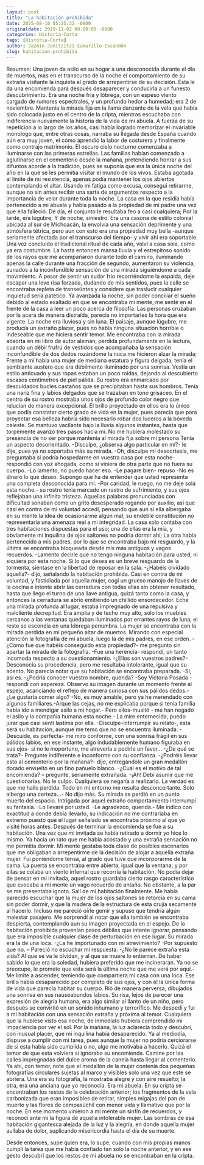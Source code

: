 ```yaml
---
layout: post
title: "La habitación prohibida"
date: 2025-08-10 05:25:32 -0800
originaldate: 2019-11-02 00:00:00 -0800
categories: Historia-Corta
tags: [Historia-Corta]
author: Jazmín Janitzitzi Camarillo Escandón
slug: habitacion-prohibida
---
```


Resumen:
Una joven da asilo en su hogar a una desconocida durante el día de muertos, mas en el transcurso de la noche el comportamiento de su extraña visitante la inquieta al grado de arrepentirse de su decisión. Ésta le da una encomienda para después desaparecer y conducirla a un funesto descubrimiento. Era una noche fría y lóbrega, con un espeso viento cargado de rumores espectrales, y un profundo hedor a humedad; era 2 de noviembre.
Mantenía la mirada fija en la llama danzante de la vela que había sido colocada justo en el centro de la cripta, mientras escuchaba con indiferencia nuevamente la historia de la vida de mi abuela. A fuerza de su repetición a lo largo de los años, casi había logrado memorizar el invariable monologo que, entre otras cosas, narraba su llegada desde España cuando aún era muy joven, el cómo aprendió la labor de costurera y finalmente como contrajo matrimonio. 
El oscuro cielo nocturno comenzaba a iluminarse con las primeras estrellas. Las familias habían comenzado a aglutinarse en el cementerio desde la mañana, pretendiendo honrar a sus difuntos acorde a la tradición, pues se suponía que era la única noche del año en la que se les permitía visitar el mundo de los vivos.
Estaba agotada al límite de mi resistencia, apenas podía mantener los ojos abiertos contemplando el altar. Usando mi fatiga como excusa, conseguí retirarme, aunque no sin antes recibir una sarta de argumentos respecto a la importancia de velar durante toda la noche.
La casa en la que residía había pertenecido a mi abuela y había pasado a la propiedad de mi padre una vez que ella falleció. De día, el conjunto le resultaba feo a casi cualquiera; Por la tarde, era lúgubre; Y de noche, siniestro. Era una casona de estilo colonial ubicada al sur de Michoacán, la envolvía una sensación deprimente y una atmósfera tétrica, pero aun con esto era una propiedad muy bella -aunque seriamente afectada por el transcurso del tiempo- y vivir ahí era soportable.
Una vez concluido el tradicional ritual de cada año, volví a casa sola, como ya era costumbre. La hasta entonces mansa lluvia y el estrepitoso sonido de los rayos que me acompañaron durante todo el camino, iluminando apenas la calle durante una fracción de segundo, aumentaron su violencia, aunados a la inconfundible sensación de una mirada siguiéndome a cada movimiento. A pesar de sentir un sudor frio recorriéndome la espalda, deje escapar una leve risa forzada, dudando de mis sentidos, pues la calle se encontraba repleta de transeúntes y considere que traslucir cualquier inquietud sería patético. 
Ya avanzada la noche, sin poder conciliar el sueño debido al estado exaltado en que se encontraba mi mente, me senté en el frente de la casa a leer un poco acerca de filosofía. Las personas cruzaban por la acera de manera distraída, parecía no importarles la hora que era vigente. La noche era lluviosa y sin luna. El paisaje, aunque lúgubre, me producía un extraño placer, pues no había ninguna situación horrible o indeseable que me hiciera sentir temor. Me encontraba con la mirada absorta en mi libro de autor alemán, perdida profundamente en la lectura, cuando un débil frufrú de vestidos que acompañaba la  sensación inconfundible de dos dedos rozándome la nuca me hicieron alzar la mirada; Frente a mí había una mujer de mediana estatura y figura delgada, tenía el semblante austero que era débilmente iluminado por una sonrisa. Vestía un estilo anticuado y sus ropas estaban un poco roídas, dejando al descubierto escasos centímetros de piel pálida. Su rostro era enmarcado por descuidados bucles castaños que se precipitaban hasta sus hombros. Tenía una nariz fina y labios delgados que se trazaban en tono grisáceo. En el centro de su rostro mostraba unos ojos de profundo color negro que relucían de manera excepcional. El brillo proyectado en ellos era lo único que podía constatar cierto grado de vida en la mujer, pues parecía que para proyectar esa belleza habría sido necesario robar dos luceros a la bóveda celeste. 
Se mantuvo vacilante bajo la lluvia algunos instantes, hasta que torpemente avanzó tres pasos hacia mí. No me hubiera molestado su presencia de no ser porque mantenía al mirada fija sobre mi persona Tenía un aspecto desorientado.
-Disculpe, ¿observa algo particular en mí?- le dije, pues ya no soportaba más su mirada.
-Oh, disculpe mi descortesía, me preguntaba si podría hospedarme en vuestra casa por esta noche- respondió con voz ahogada, como si viniera de otra parte que no fuera su cuerpo.
-Lo lamento, no puedo hacer eso.
-Le pagare bien- repuso
-No es dinero lo que deseo. Supongo que ha de entender que usted representa una completa desconocida para mí.
-Por caridad, le ruego, no me deje sola esta noche.- su rostro tenia marcado un rastro de sufrimiento, y sus ojos reflejaban una infinita tristeza. Aquellas palabras pronunciadas con dificultad sonaban como un grito desesperado rogando por auxilio, así que casi en contra de mi voluntad accedí, pensando que aun si ella albergaba en su mente la idea de ocasionarme algún mal, su endeble constitución no representaría una amenaza real a mi integridad.
La casa solo contaba con tres habitaciones dispuestas para el uso; una de ellas era la mía, y obviamente mi inquilina de ojos saltones no podría dormir ahí; La otra había pertenecido a mis padres, por lo que se encontraba bajo mi resguardo, y la última se encontraba bloqueada desde mis más antiguos y vagos recuerdos.
-Lamento decirle que no tengo ninguna habitación para usted, ni siquiera por esta noche. Si lo que desea es un breve resguardo de la tormenta, siéntase en la libertad de reposar en la sala.
-¿Habéis olvidado aquella?- dijo, señalando la habitación prohibida. Casi en contra de mi voluntad, y fastidiada por aquella mujer, cogí un grueso manojo de llaves de la cocina e intente abrir las cerradura con todas ellas sin obtener resultado, hasta que llego el turno de una llave antigua, quizá tanto como la casa, y entonces la cerradura se abrió emitiendo un chillido ensordecedor. Eche una mirada profunda al lugar, estaba impregnado de una repulsiva y maloliente decrepitud. Era amplia y de techo muy alto, solo los muebles cercanos a las ventanas quedaban iluminados por errantes rayos de luna, el resto se escondía en una lóbrega penumbra. La mujer se encontraba con la mirada perdida en mi pequeño altar de muertos. Mirando con especial atención la fotografía de mi abuela, luego la de mis padres, en ese orden.
-¿Cómo fue que habéis conseguido esta propiedad?- me pregunto sin apartar la mirada de la fotografía.
-Fue una herencia- respondí, un tanto incomoda respecto a su cuestionamiento.
-¿Ellos son vuestros padres?-Desconocía su procedencia, pero me resultaba intolerante, igual que su acento. No parecía notar que su habitación se encontraba preparada.
-Sí, así es.
-¿Podría conocer vuestro nombre, querida?
-Soy Victoria Posada -respondí con aspereza. Observo su imagen durante un momento frente al espejo, acariciando el reflejo de manera curiosa con sus pálidos dedos.- ¿Le gustaría comer algo?
-No, es muy amable, pero ya he merendado con algunos familiares.-Arque las cejas, no me explicaba porque si tenía familia había ido a mendigar asilo a mi hogar.- Pero ellos-musitó - me han negado el asilo y la compañía humana esta noche.- La mire enternecida, puedo jurar que casi sentí lastima por ella.
-Disculpe-interrumpir su relato-, esta será su habitación, aunque me temo que no se encuentra iluminada.
-Descuide, es perfecta- me miro conforme, con una sonrisa frágil en sus pálidos labios, en ese instante, algo indudablemente humano figuraba en sus ojos- si no le inoportuno, me atrevería a pedirle un favor…
-¿De qué se trata?- Pregunte indiferente e inconforme con su confianza.
-¿Podréis llevar esto al cementerio por la mañana?- dijo, entregándole un gran medallón dorado envuelto en un fino pañuelo blanco.
-¿Cuál es el motivo de tal encomienda? – pregunte, seriamente extrañada.
-¡Ah! Debí asumir que me cuestionarías. No le culpo. Cualquiera se negaría a realizarlo. La verdad es que me hallo perdida. Todo en mi entorno me resulta desconcertante. Solo albergo una certeza…- No dijo más. Su mirada se perdió en un punto muerto del espacio. Intrigada por aquel extraño comportamiento interrumpí su fantasía.
-Lo llevaré por usted.
-Le agradezco, querida.- Me indico con exactitud a donde debía llevarlo, su indicación no me contrariaba en extremo puesto que el lugar señalado se encontraba próximo al que yo visité horas antes. Después de terminar la encomienda se fue a su habitación. Una vez que mi invitada se había retirado a dormir yo hice lo mismo. 
Ya hacia un rato que me había acostado y una extraña sensación no me permitía dormir. Mi mente gestaba toda clase de posibles escenarios que me obligaban a arrepentirme de la decisión de alojar a aquella extraña mujer. Fui poniéndome tensa, al grado que tuve que incorporarme de la cama. La puerta se encontraba entre abierta, igual que la ventana, y por ellas se colaba un viento infernal que recorría la habitación. No podía dejar de pensar en mi invitada, aquel rostro guardaba cierto rasgo característico que evocaba a mi mente un vago recuerdo de antaño. No obstante, a la par se me presentaba ignoto. 
Salí de mi habitación finalmente. Me había parecido escuchar que la mujer de los ojos saltones se retorcía  en su cama sin poder dormir, y que la madera de la estructura de esta crujía secamente al hacerlo. Incluso me pareció oírle gemir y supuse que tendría algún malestar pasajero. Me sorprendí al notar que ella también se encontraba despierta, contemplando aun su imagen proyectada en el espejo. De la habitación prohibida provenían pasos débiles que intente ignorar, pensando que era imposible cualquier clase de perturbación en ese lugar. Su mirada era la de una loca.
-¿La he importunado con mi atrevimiento?
-Por supuesto que no. – Pareció no escuchar mi respuesta. 
-¿No le parece extraña esta vida? Al que se va le olvidan, y al que se muere lo entierran. De haber sabido lo que era la soledad, hubiera preferido que me incineraran. Ya no se preocupe, le prometo que esta será la última noche que me verá por aquí.- Me limite a ascender, temiendo que compartiera mi casa con una loca. Ese brillo había desaparecido por completo de sus ojos, y con él la única forma de vida que parecía habitar su cuerpo. Rió de manera perversa, dibujados una sonrisa en sus nauseabundos labios. Su risa, lejos de parecer una expresión de alegría humana, era algo similar al llanto de un niño, pero después se convirtió en un sonido inhumano y terrorífico. Me despedí y fui a mi habitación con una sensación extraña y próxima al temor. Cualquiera que la hubiese visto esa noche, de inmediato hubiera comprendido mi impaciencia por ver el sol. 
Por la mañana, la luz aclarecía todo y descubrí, con inusual placer, que mi inquilina había desaparecido. Ya al mediodía, dispuse a cumplir con mi tarea, pues aunque la mujer no podría cerciorarse  de si esta había sido cumplida o no, algo me motivaba a hacerlo. Quizá el temor de que esta volviera si ignoraba su encomienda. 
Camine por las calles impregnadas del dulce aroma de la canela hasta llegar al cementerio. Ya ahí, con temor, note que el medallón de la mujer contenía dos pequeñas fotografías circulares sujetas al marco y visibles solo una vez que este se abriera. Una era su fotografía, la mostraba alegre y con aire resuelto; la otra, era una anciana que yo reconocía. Era mi abuela. En su cripta se encontraban los restos de la celebración anterior; los fragmentos de la vela carbonizada que eran imposibles de retirar, simples migajas del pan de muerto y las flores de cempasúchil con menor vida y llamativo que por la noche. En ese momento vinieron a mi mente un sinfín de recuerdos, y reconocí ante mí la figura de aquella intolerable mujer. Las sombras de esa habitación gigantesca alejada de la luz y la alegría, en donde aquella mujer aullaba de dolor, suplicando misericordia hasta el día de su muerte. 

Desde entonces, supe quien era, lo supe, cuando con mis propias manos cumplí la tarea que me había confiado tan solo la noche anterior, y en ese gesto descubrí que los restos de mi abuela no se encontraban en la cripta.
